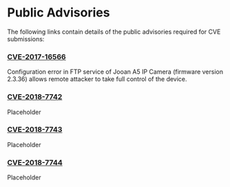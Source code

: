 # Public Advisories

The following links contain details of the public advisories required for CVE submissions: 


### [CVE-2017-16566](https://siggyd.github.io/Advisories/CVE-2017-16566)   

Configuration error in FTP service of Jooan A5 IP Camera (firmware version 2.3.36) allows remote attacker to take full control of the device.   

### [CVE-2018-7742](https://siggyd.github.io/Advisories/CVE-2018-7742)   

Placeholder   

### [CVE-2018-7743](https://siggyd.github.io/Advisories/CVE-2018-7743)     

Placeholder   

### [CVE-2018-7744](https://siggyd.github.io/Advisories/CVE-2018-7744)   

Placeholder   
